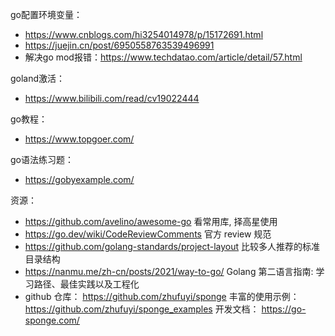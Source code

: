 

go配置环境变量：

- https://www.cnblogs.com/hi3254014978/p/15172691.html
- https://juejin.cn/post/6950558763539496991
- 解决go mod报错：https://www.techdatao.com/article/detail/57.html

goland激活：

- https://www.bilibili.com/read/cv19022444

go教程：

- https://www.topgoer.com/

go语法练习题：

- https://gobyexample.com/

资源：

- https://github.com/avelino/awesome-go 看常用库, 择高星使用
- https://go.dev/wiki/CodeReviewComments 官方 review 规范
- https://github.com/golang-standards/project-layout 比较多人推荐的标准目录结构
- https://nanmu.me/zh-cn/posts/2021/way-to-go/ Golang 第二语言指南: 学习路径、最佳实践以及工程化
- github 仓库： https://github.com/zhufuyi/sponge
  丰富的使用示例： https://github.com/zhufuyi/sponge_examples
  开发文档： https://go-sponge.com/